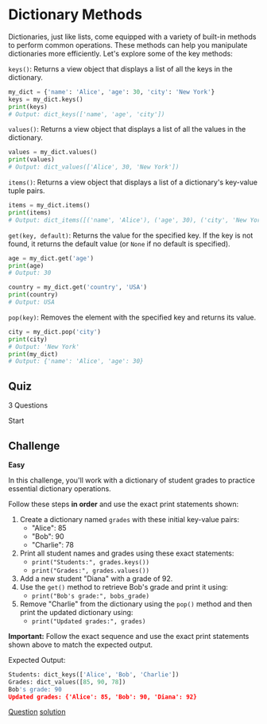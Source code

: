 # Dictionary Methods

Dictionaries, just like lists, come equipped with a variety of built-in methods to perform common operations. These methods can help you manipulate dictionaries more efficiently. Let's explore some of the key methods:

`keys()`: Returns a view object that displays a list of all the keys in the dictionary.

```python
my_dict = {'name': 'Alice', 'age': 30, 'city': 'New York'}
keys = my_dict.keys()
print(keys)
# Output: dict_keys(['name', 'age', 'city'])
```

`values()`: Returns a view object that displays a list of all the values in the dictionary.

```python
values = my_dict.values()
print(values)
# Output: dict_values(['Alice', 30, 'New York'])
```

`items()`: Returns a view object that displays a list of a dictionary's key-value tuple pairs.

```python
items = my_dict.items()
print(items)
# Output: dict_items([('name', 'Alice'), ('age', 30), ('city', 'New York')])
```

`get(key, default)`: Returns the value for the specified key. If the key is not found, it returns the default value (or `None` if no default is specified).

```python
age = my_dict.get('age')
print(age)
# Output: 30

country = my_dict.get('country', 'USA')
print(country)
# Output: USA
```

`pop(key)`: Removes the element with the specified key and returns its value.

```python
city = my_dict.pop('city')
print(city)
# Output: 'New York'
print(my_dict)
# Output: {'name': 'Alice', 'age': 30}
```

## Quiz

3 Questions

Start

## Challenge

**Easy**

In this challenge, you'll work with a dictionary of student grades to practice essential dictionary operations.

Follow these steps **in order** and use the exact print statements shown:

1. Create a dictionary named `grades` with these initial key-value pairs:
   * "Alice": 85
   * "Bob": 90
   * "Charlie": 78
2. Print all student names and grades using these exact statements:
   * `print("Students:", grades.keys())`
   * `print("Grades:", grades.values())`
3. Add a new student "Diana" with a grade of 92.
4. Use the `get()` method to retrieve Bob's grade and print it using:
   * `print("Bob's grade:", bobs_grade)`
5. Remove "Charlie" from the dictionary using the `pop()` method and then print the updated dictionary using:
   * `print("Updated grades:", grades)`

**Important:** Follow the exact sequence and use the exact print statements shown above to match the expected output.

Expected Output:

```python
Students: dict_keys(['Alice', 'Bob', 'Charlie'])
Grades: dict_values([85, 90, 78])
Bob's grade: 90
Updated grades: {'Alice': 85, 'Bob': 90, 'Diana': 92}
```

[Question](q.py) [solution](solution.py)